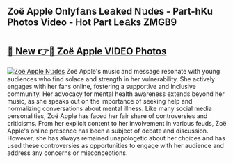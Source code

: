 ## Zoë Apple Onlyf𝚊ns Le𝚊ked N𝚞des - Part-hKu Photos Video - Hot Part Le𝚊ks ZMGB9

# <h2><a href="http://ab62590.deff.icu/?id=Zo%c3%ab+Apple">🔗 New 👉🔴 Zoë Apple VIDEO Photos</a></h2>

[![Zoë Apple N𝚞des](https://i.imgur.com/rIISA9y.gif)](http://ab62590.deff.icu/?id=Zo%c3%ab+Apple)
Zoë Apple's music and message resonate with young audiences who find solace and strength in her vulnerability. She actively engages with her fans online, fostering a supportive and inclusive community. Her advocacy for mental health awareness extends beyond her music, as she speaks out on the importance of seeking help and normalizing conversations about mental illness. Like many social media personalities, Zoë Apple has faced her fair share of controversies and criticisms. From her explicit content to her involvement in various feuds, Zoë Apple's online presence has been a subject of debate and discussion. However, she has always remained unapologetic about her choices and has used these controversies as opportunities to engage with her audience and address any concerns or misconceptions.
